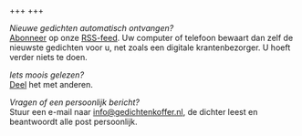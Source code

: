 +++
+++

*Nieuwe gedichten automatisch ontvangen?*\
[Abonneer](/atom.xml) op onze [RSS-feed](/atom.xml). Uw computer of telefoon bewaart dan zelf de nieuwste gedichten voor u, net zoals een digitale krantenbezorger. U hoeft verder niets te doen.

*Iets moois gelezen?*\
[Deel](+share) het met anderen.

*Vragen of een persoonlijk bericht?*\
Stuur een e-mail naar [info@gedichtenkoffer.nl](mailto:info@gedichtenkoffer.nl), de dichter leest ​en beantwoordt alle post persoonlijk.